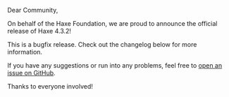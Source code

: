 Dear Community,

On behalf of the Haxe Foundation, we are proud to announce the official release of Haxe 4.3.2!

This is a bugfix release. Check out the changelog below for more information.

If you have any suggestions or run into any problems, feel free to [open an issue on GitHub](https://github.com/HaxeFoundation/haxe/issues).

Thanks to everyone involved!
